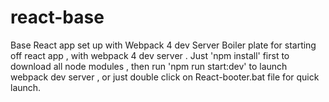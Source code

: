 # react-base
Base React app set up with Webpack 4 dev Server
Boiler plate for starting off react app , with webpack 4 dev server .
Just 'npm install' first to download all node modules , then run 'npm run start:dev' to launch webpack dev server , or just double click on React-booter.bat file for quick launch.
